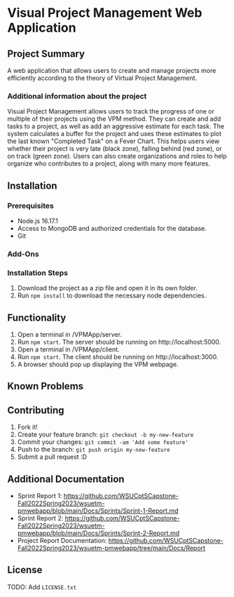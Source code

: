 # Visual Project Management Web Application

## Project Summary

A web application that allows users to create and manage projects more efficiently according to the theory of Virtual Project Management. 

### Additional information about the project

Visual Project Management allows users to track the progress of one or multiple of their projects using the VPM method. They can create and add tasks to a project, as well as add an aggressive estimate for each task. The system calculates a buffer for the project and uses these estimates to plot the last known "Completed Task" on a Fever Chart. This helps users view whether their project is very late (black zone), falling behind (red zone), or on track (green zone). Users can also create organizations and roles to help organize who contributes to a project, along with many more features. 

## Installation

### Prerequisites

* Node.js 16.17.1
* Access to MongoDB and authorized credentials for the database.
* Git

### Add-Ons

### Installation Steps

1. Download the project as a zip file and open it in its own folder. 
2. Run `npm install` to download the necessary node dependencies.

## Functionality

1. Open a terminal in /VPMApp/server. 
2. Run `npm start`. The server should be running on http://localhost:5000.
3. Open a terminal in /VPMApp/client.
4. Run `npm start`. The client should be running on http://localhost:3000.
5. A browser should pop up displaying the VPM webpage. 

## Known Problems

## Contributing

1. Fork it!
2. Create your feature branch: `git checkout -b my-new-feature`
3. Commit your changes: `git commit -am 'Add some feature'`
4. Push to the branch: `git push origin my-new-feature`
5. Submit a pull request :D

## Additional Documentation

  * Sprint Report 1: https://github.com/WSUCptSCapstone-Fall2022Spring2023/wsuetm-pmwebapp/blob/main/Docs/Sprints/Sprint-1-Report.md
  * Sprint Report 2: https://github.com/WSUCptSCapstone-Fall2022Spring2023/wsuetm-pmwebapp/blob/main/Docs/Sprints/Sprint-2-Report.md
  * Project Report Documentation: https://github.com/WSUCptSCapstone-Fall2022Spring2023/wsuetm-pmwebapp/tree/main/Docs/Report

## License

TODO: Add `LICENSE.txt` 
